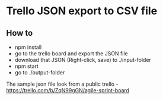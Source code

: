 # Trello JSON export to CSV file

## How to 

- npm install
- go to the trello board and export the JSON file
- download that JSON (Right-click, save) to ./input-folder
- npm start
- go to ./output-folder


The sample json file look from a public trello - https://trello.com/b/ZqN99gGN/agile-sprint-board
